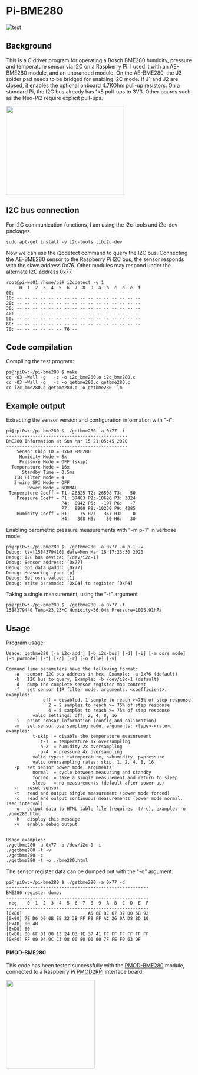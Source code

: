 # Pi-BME280

![test](https://github.com/fm4dd/pi-bme280/workflows/test/badge.svg)

## Background

This is a C driver program for operating a Bosch BME280 humidity, pressure and temperature sensor via I2C on a Raspberry Pi. I used it with an AE-BME280 module, and an unbranded module. On the AE-BME280, the J3 solder pad needs to be bridged for enabling I2C mode. If J1 and J2 are closed, it enables the optional onboard 4.7KOhm pull-up resistors. On a standard Pi, the I2C bus already has 1k8 pull-ups to 3V3. Other boards such as the Neo-Pi2 require explicit pull-ups.

<img src="aki-bme280.png" height="240px" width="320px">

## I2C bus connection


For I2C communication functions, I am using the i2c-tools and i2c-dev packages.

```
sudo apt-get install -y i2c-tools libi2c-dev
```
Now we can use the i2cdetect command to query the I2C bus. Connecting the AE-BME280 sensor to the Raspberry Pi I2C bus, the sensor responds with the slave address 0x76. Other modules may respond under the alternate I2C address 0x77.

```
root@pi-ws01:/home/pi# i2cdetect -y 1
     0  1  2  3  4  5  6  7  8  9  a  b  c  d  e  f
00:          -- -- -- -- -- -- -- -- -- -- -- -- --
10: -- -- -- -- -- -- -- -- -- -- -- -- -- -- -- --
20: -- -- -- -- -- -- -- -- -- -- -- -- -- -- -- --
30: -- -- -- -- -- -- -- -- -- -- -- -- -- -- -- --
40: -- -- -- -- -- -- -- -- -- -- -- -- -- -- -- --
50: -- -- -- -- -- -- -- -- -- -- -- -- -- -- -- --
60: -- -- -- -- -- -- -- -- -- -- -- -- -- -- -- --
70: -- -- -- -- -- -- 76 --
```

## Code compilation

Compiling the test program:
````
pi@rpi0w:~/pi-bme280 $ make
cc -O3 -Wall -g   -c -o i2c_bme280.o i2c_bme280.c
cc -O3 -Wall -g   -c -o getbme280.o getbme280.c
cc i2c_bme280.o getbme280.o -o getbme280 -lm
````

## Example output

Extracting the sensor version and configuration information with "-i":
```
pi@rpi0w:~/pi-bme280 $ ./getbme280 -a 0x77 -i
----------------------------------------------
BME280 Information at Sun Mar 15 21:05:45 2020
----------------------------------------------
    Sensor Chip ID = 0x60 BME280
     Humidity Mode = 8x
     Pressure Mode = OFF (skip)
  Temperature Mode = 16x
      Standby Time = 0.5ms
   IIR Filter Mode = 4
   3-wire SPI Mode = OFF
        Power Mode = NORMAL
 Temperature Coeff = T1: 28325 T2: 26508 T3:   50
    Pressure Coeff = P1: 37483 P2:-10626 P3: 3024
                     P4:  8942 P5:  -197 P6:   -7
                     P7:  9900 P8:-10230 P9: 4285
    Humidity Coeff = H1:    75 H2:   367 H3:    0
                     H4:   308 H5:    50 H6:   30
```

Enabling barometric pressure measurements with "-m p-1" in verbose mode:

```
pi@rpi0w:~/pi-bme280 $ ./getbme280 -a 0x77 -m p-1 -v
Debug: ts=[1584379410] date=Mon Mar 16 17:23:30 2020
Debug: I2C bus device: [/dev/i2c-1]
Debug: Sensor address: [0x77]
Debug: Got data @addr: [0x77]
Debug: Measuring type: [p]
Debug: Set osrs value: [1]
Debug: Write osrsmode: [0xC4] to register [0xF4]
```

Taking a single measurement, using the "-t" argument
```
pi@rpi0w:~/pi-bme280 $ ./getbme280 -a 0x77 -t
1584379440 Temp=23.23*C Humidity=36.04% Pressure=1005.91hPa
```

## Usage

Program usage:
```
Usage: getbme280 [-a i2c-addr] [-b i2c-bus] [-d] [-i] [-m osrs_mode] [-p pwrmode] [-t] [-c] [-r] [-o file] [-v]

Command line parameters have the following format:
   -a   sensor I2C bus address in hex, Example: -a 0x76 (default)
   -b   I2C bus to query, Example: -b /dev/i2c-1 (default)
   -d   dump the complete sensor register map content
   -f   set sensor IIR filter mode. arguments: <coefficient>. examples:
              off = disabled, 1 sample to reach >=75% of step response
                2 = 2 samples to reach >= 75% of step response
                4 = 5 samples to reach >= 75% of step response
          valid settings: off, 2, 4, 8, 16
   -i   print sensor information (config and calibration)
   -m   set sensor oversampling mode. arguments: <type>-<rate>. examples:
          t-skip  = disable the temperature measurement
             t-1  = temperature 1x oversampling
             h-2  = humidity 2x oversampling
             p-4  = pressure 4x oversampling
          valid types: t=temperature, h=humidity, p=pressure
          valid oversampling rates: skip, 1, 2, 4, 8, 16
   -p   set sensor power mode. arguments:
          normal  = cycle between measuring and standby
          forced  = take a single measurement and return to sleep
          sleep   = no measurements (default after power-up)
   -r   reset sensor
   -t   read and output single measurement (power mode forced)
   -c   read and output continuous measurements (power mode normal, 1sec interval)
   -o   output data to HTML table file (requires -t/-c), example: -o ./bme280.html
   -h   display this message
   -v   enable debug output


Usage examples:
./getbme280 -a 0x77 -b /dev/i2c-0 -i
./getbme280 -t -v
./getbme280 -c
./getbme280 -t -o ./bme280.html

```

The sensor register data can be dumped out with the "-d" argument:
```
pi@rpi0w:~/pi-bme280 $ ./getbme280 -a 0x77 -d
------------------------------------------------------
BME280 register dump:
------------------------------------------------------
 reg    0  1  2  3  4  5  6  7  8  9  A  B  C  D  E  F
------------------------------------------------------
[0x80]                         A5 6E 8C 67 32 00 6B 92
[0x90] 7E D6 D0 0B EE 22 3B FF F9 FF AC 26 0A D8 BD 10
[0xA0] 00 4B
[0xD0] 60
[0xE0] 00 6F 01 00 13 24 03 1E 37 41 FF FF FF FF FF FF
[0xF0] FF 00 04 0C C3 08 00 80 00 00 7F FE F0 63 DF
```

#### PMOD-BME280

This code has been tested successfully with the [PMOD-BME280](https://github.com/fm4dd/pmod-bme280) module, connected to a Raspberry Pi [PMOD2RPI](https://github.com/fm4dd/pmod2rpi) interface board.

<img src="pmod-bme280.png" height="240px">